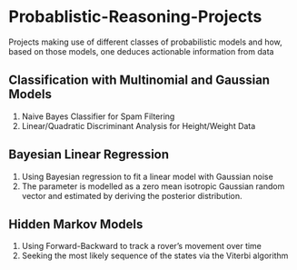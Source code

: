 # Probablistic-Reasoning-Projects
Projects making use of different classes of probabilistic models and how, based on those models, one deduces actionable information from data

## Classification with Multinomial and Gaussian Models
1. Naive Bayes Classifier for Spam Filtering
2. Linear/Quadratic Discriminant Analysis for Height/Weight Data

## Bayesian Linear Regression
1. Using Bayesian regression to fit a linear model with Gaussian noise 
2. The parameter is modelled as a zero mean isotropic Gaussian random vector and estimated by deriving the posterior distribution.

## Hidden Markov Models
1. Using Forward-Backward to track a rover’s movement over time
2. Seeking the most likely sequence of the states via the Viterbi algorithm